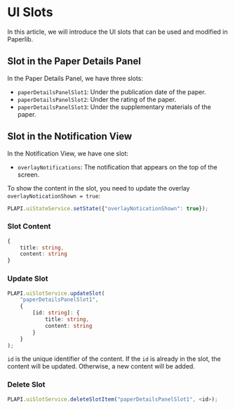 # UI Slots

In this article, we will introduce the UI slots that can be used and modified in Paperlib.

## Slot in the Paper Details Panel

In the Paper Details Panel, we have three slots:

- `paperDetailsPanelSlot1`: Under the publication date of the paper.
- `paperDetailsPanelSlot2`: Under the rating of the paper.
- `paperDetailsPanelSlot3`: Under the supplementary materials of the paper.

## Slot in the Notification View

In the Notification View, we have one slot:

- `overlayNotifications`: The notification that appears on the top of the screen.

To show the content in the slot, you need to update the overlay `overlayNoticationShown = true`:

```typescript
PLAPI.uiStateService.setState({"overlayNoticationShown": true});
```

### Slot Content

```typescript
{
    title: string,
    content: string
}
```

### Update Slot

```typescript
PLAPI.uiSlotService.updateSlot(
    "paperDetailsPanelSlot1", 
    {
        [id: string]: {
            title: string,
            content: string
        }
    }
);

```

`id` is the unique identifier of the content. If the `id` is already in the slot, the content will be updated. Otherwise, a new content will be added.

### Delete Slot

```typescript
PLAPI.uiSlotService.deleteSlotItem("paperDetailsPanelSlot1", <id>);
```
